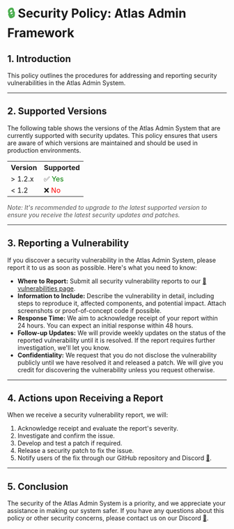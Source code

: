 # <span style="color: #4CAF50;">&#x1F512;</span> Security Policy: Atlas Admin Framework

## 1. Introduction
This policy outlines the procedures for addressing and reporting security vulnerabilities in the Atlas Admin System.

---

## 2. Supported Versions
The following table shows the versions of the Atlas Admin System that are currently supported with security updates. This policy ensures that users are aware of which versions are maintained and should be used in production environments.

<table>
  <tr>
    <th>Version</th>
    <th>Supported</th>
  </tr>
  <tr>
    <td>> 1.2.x</td>
    <td>&#x2705; <span style="color: green;">Yes</span></td>
  </tr>
  <tr>
    <td>< 1.2</td>
    <td>&#x274C; <span style="color: red;">No</span></td>
  </tr>
</table>

<div style="font-style: italic; color: #555;">
  Note: It's recommended to upgrade to the latest supported version to ensure you receive the latest security updates and patches.
</div>

---

## 3. Reporting a Vulnerability
If you discover a security vulnerability in the Atlas Admin System, please report it to us as soon as possible. Here's what you need to know:

<ul>
  <li><strong>Where to Report:</strong> Submit all security vulnerability reports to our <a href="https://github.com/MochaTheDev/Atlas_admin/security/advisories/new">&#x1F4E7; vulnerabilities page</a>.</li>
  <li><strong>Information to Include:</strong> Describe the vulnerability in detail, including steps to reproduce it, affected components, and potential impact. Attach screenshots or proof-of-concept code if possible.</li>
  <li><strong>Response Time:</strong> We aim to acknowledge receipt of your report within 24 hours. You can expect an initial response within 48 hours.</li>
  <li><strong>Follow-up Updates:</strong> We will provide weekly updates on the status of the reported vulnerability until it is resolved. If the report requires further investigation, we'll let you know.</li>
  <li><strong>Confidentiality:</strong> We request that you do not disclose the vulnerability publicly until we have resolved it and released a patch. We will give you credit for discovering the vulnerability unless you request otherwise.</li>
</ul>

---

## 4. Actions upon Receiving a Report
When we receive a security vulnerability report, we will:

<ol>
  <li>Acknowledge receipt and evaluate the report's severity.</li>
  <li>Investigate and confirm the issue.</li>
  <li>Develop and test a patch if required.</li>
  <li>Release a security patch to fix the issue.</li>
  <li>Notify users of the fix through our GitHub repository and Discord <a href="https://discord.gg/yhTNzJre76">&#x1F4AC;</a>.</li>
</ol>

---

## 5. Conclusion
The security of the Atlas Admin System is a priority, and we appreciate your assistance in making our system safer. If you have any questions about this policy or other security concerns, please contact us on our Discord <a href="https://discord.gg/yhTNzJre76">&#x1F4AC;</a>.
